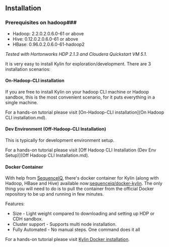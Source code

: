 Installation 
------------

### Prerequisites on hadoop###

- Hadoop: 2.2.0.2.0.6.0-61 or above
- Hive: 0.12.0.2.0.6.0-61 or above
- HBase: 0.96.0.2.0.6.0-61-hadoop2

_Tested with Hortonworks HDP 2.1.3 and Cloudera Quickstart VM 5.1._


It is very easy to install Kylin for exploration/development. There are 3 installation scenarios:

#### On-Hadoop-CLI installation ####

If you are free to install Kylin on your hadoop CLI machine or Hadoop sandbox, this is the most convenient scenario, for it puts everything in a single machine.

For a hands-on tutorial please visit [On-Hadoop-CLI installation](On Hadoop CLI installation.md).

#### Dev Environment (Off-Hadoop-CLI Installation) ####

This is typically for development environment setup.

For a hands-on tutorial please visit [Off Hadoop CLI Installation (Dev Env Setup)](Off Hadoop CLI Installation.md).
#### Docker Container ####
With help from [SequenceIQ](http://sequenceiq.com/), there's docker container for Kylin (along with Hadoop, HBase and Hive) available now:[sequenceiq/docker-kylin](https://github.com/sequenceiq/docker-kylin).  The only thing you will need to do is to pull the container from the official Docker repository to be up and running in few minutes. 

Features:

- Size            - Light weight compared to downloading and setting up HDP or CDH sandbox.
- Cluster support - Supports multi node installation. 
- Fully Automated - No manual steps. One command does it all 

For a hands-on tutorial please visit [Kylin Docker installation](https://github.com/KylinOLAP/Kylin/wiki/On-Hadoop-Kylin-installation-using-Docker). 



